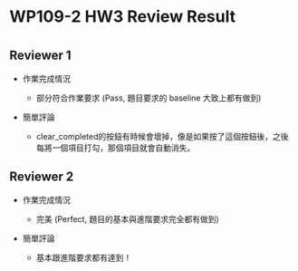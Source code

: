 
WP109-2 HW3 Review Result
=========================

# 

## Reviewer 1
- 作業完成情況
	- 部分符合作業要求 (Pass, 題目要求的 baseline 大致上都有做到)

- 簡單評論
	- clear_completed的按鈕有時候會壞掉，像是如果按了這個按鈕後，之後每將一個項目打勾，那個項目就會自動消失。


## Reviewer 2
- 作業完成情況
	- 完美 (Perfect, 題目的基本與進階要求完全都有做到)

- 簡單評論
	- 基本跟進階要求都有達到！

